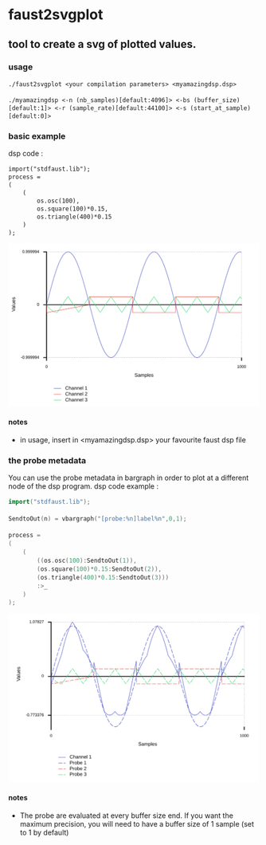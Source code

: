 # faust2svgplot
## tool to create a svg of plotted values.

### usage
```
./faust2svgplot <your compilation parameters> <myamazingdsp.dsp> 

./myamazingdsp <-n (nb_samples)[default:4096]> <-bs (buffer_size)[default:1]> <-r (sample_rate)[default:44100]> <-s (start_at_sample)[default:0]>
```
### basic example 
dsp code :
```
import("stdfaust.lib");
process = 
(
    (
        os.osc(100),
        os.square(100)*0.15,
        os.triangle(400)*0.15
    )
);
```
![example](/example.png)

#### notes
* in usage, insert in <myamazingdsp.dsp> your favourite faust dsp file


###  the probe metadata 
You can use the probe metadata in bargraph in order to plot at a different node of the dsp program.
dsp code example :
```cpp
import("stdfaust.lib");

SendtoOut(n) = vbargraph("[probe:%n]label%n",0,1);

process = 
(
    (
        ((os.osc(100):SendtoOut(1)),
        (os.square(100)*0.15:SendtoOut(2)),
        (os.triangle(400)*0.15:SendtoOut(3)))
        :>_
    )
);
```
![probe example](/probeexample.png)

#### notes
* The probe are evaluated at every buffer size end. 
If you want the maximum precision, you will need to have a buffer size of 1 sample (set to 1 by default)
